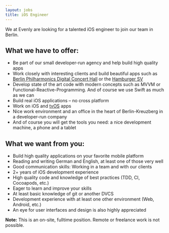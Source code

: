 ```yaml
---
layout: jobs
title: iOS Engineer
--- 
```


We at Evenly are looking for a talented iOS engineer to join our team in Berlin.
    
## What we have to offer:

- Be part of our small developer-run agency and help build high quality apps
- Work closely with interesting clients and build beautiful apps such as [Berlin Philharmonics Digital Concert Hall](/projects/digital-concert-hall/) or the [Hamburger SV](/projects/hsv/)
- Develop state of the art code with modern concepts such as MVVM or Functional-Reactive-Programming. And of course we use Swift as much as we can
- Build real iOS applications – no cross platform
- Work on iOS and [tvOS](/projects/digital-concert-hall-tvos/) apps
- Nice work environment and an office in the heart of Berlin-Kreuzberg in a developer-run company
- And of course you will get the tools you need: a nice development machine, a phone and a tablet

## What we want from you:

 - Build high quality applications on your favorite mobile platform
 - Reading and writing German and English, at least one of those very well
 - Good communication skills: Working in a team and with our clients
 - 2+ years of iOS development experience
 - High quality code and knowledge of best practices (TDD, CI, Cocoapods, etc.)
 - Eager to learn and improve your skills
 - At least basic knowledge of git or another DVCS
 - Development experience with at least one other environment (Web, Android, etc.)
 - An eye for user interfaces and design is also highly appreciated

**Note:** This is an on-site, fulltime position. Remote or freelance work is not possible.